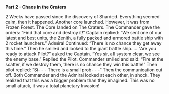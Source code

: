 **Part 2 - Chaos in the Craters**

2 Weeks have passed since the discovery of Sharded. Everything seemed calm, then it happened. Another core launched. However, it was from Frozen Forest. 
The Core landed on The Craters. The Commander gave the orders: “Find that core and destroy it!”
Captain replied: “We sent one of our latest and best units, the Zenith, a fully packed and armored battle ship with 2 rocket launchers.”
Admiral Continued: “There is no chance they get away this time.” Then he smiled and looked to the giant battle ship.
…
“Are you ready to attack Pilot?” asked the Captain.
“Yes sir, all system clear, we see the enemy base.” Replied the Pilot.
Commander smiled and said: “Fire at the scatter, if we destroy them, there is no chance they win this battle!”
Then pilot replied: “Si- - - There is a small prob- - -“
Then the communication cut off. Both Commander and the Admiral looked at each other, in shock. They realized that this was a bigger problem than they imagined. This was no small attack, it was a total planetary Invasion!
